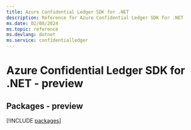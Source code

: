 ```yaml
---
title: Azure Confidential Ledger SDK for .NET
description: Reference for Azure Confidential Ledger SDK for .NET
ms.date: 02/08/2024
ms.topic: reference
ms.devlang: dotnet
ms.service: confidentialledger
---
```

# Azure Confidential Ledger SDK for .NET - preview
## Packages - preview
[!INCLUDE [packages](confidential-ledger-index.md)]